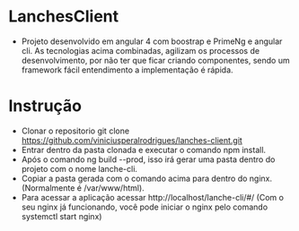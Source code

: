 # LanchesClient

- Projeto desenvolvido em angular 4 com boostrap e PrimeNg e angular cli.
As tecnologias acima combinadas, agilizam os processos de desenvolvimento, por não ter que ficar criando componentes, sendo um framework fácil entendimento a implementação é rápida.

# Instrução

- Clonar o repositorio  git clone https://github.com/viniciusperalrodrigues/lanches-client.git
- Entrar dentro da pasta clonada e executar o comando npm install.
- Após o comando ng build --prod, isso irá gerar uma pasta dentro do projeto com o nome lanche-cli.
- Copiar a pasta gerada com o comando acima para dentro do nginx. (Normalmente é /var/www/html).
- Para acessar a aplicação acessar http://localhost/lanche-cli/#/ (Com o seu nginx já funcionando, você pode iniciar o nginx pelo comando systemctl start nginx)
